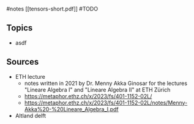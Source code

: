


#notes [[tensors-short.pdf]]
#TODO 


## Topics
- asdf




## Sources
- ETH lecture
	- notes written in 2021 by Dr. Menny Akka Ginosar for the lectures "Lineare Algebra I" and "Lineare Algebra II" at ETH Zürich
	- https://metaphor.ethz.ch/x/2023/fs/401-1152-02L/
	- https://metaphor.ethz.ch/x/2023/fs/401-1152-02L/notes/Menny-Akka%20-%20Lineare_Algebra_I.pdf
- Altland delft